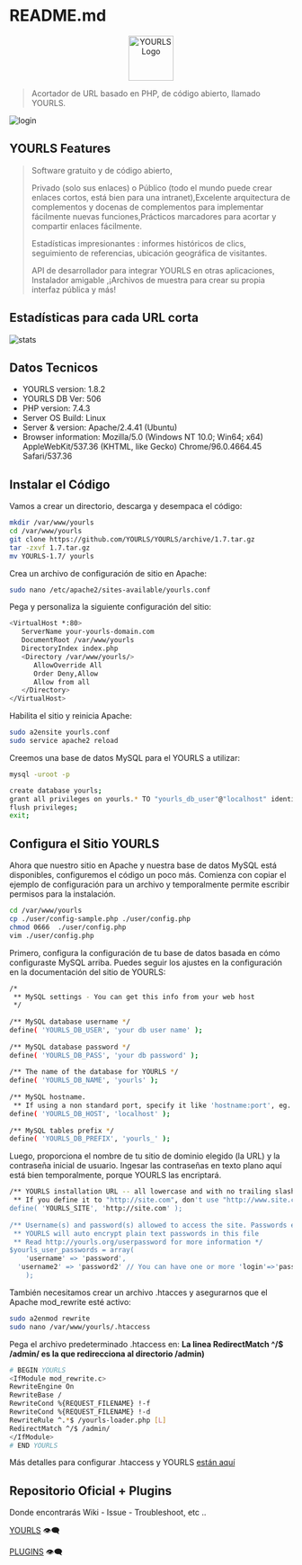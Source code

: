 # README.md

<p align="center">
  <a href="https://yourls.org">
    <img height="80" src="https://github.com/YOURLS/YOURLS/raw/master/images/yourls-logo.svg" alt="YOURLS Logo">
  </a>
</p>

>Acortador de URL basado en PHP, de código abierto, llamado YOURLS.

![login](https://user-images.githubusercontent.com/87372312/143271359-28f97f57-0577-487e-9394-6a464e760053.png)


## YOURLS Features
>Software gratuito y de código abierto,
>
>Privado (solo sus enlaces) o Público (todo el mundo puede crear enlaces cortos, está bien para una intranet),Excelente arquitectura de complementos y docenas de complementos para implementar fácilmente nuevas funciones,Prácticos marcadores para acortar y compartir enlaces fácilmente.
>
>Estadísticas impresionantes : informes históricos de clics, seguimiento de referencias, ubicación geográfica de visitantes.
>
>API de desarrollador para integrar YOURLS en otras aplicaciones,
>Instalador amigable ,¡Archivos de muestra para crear su propia interfaz pública y más!

## Estadísticas para cada URL corta

![stats](https://user-images.githubusercontent.com/87372312/143271200-373be6d5-9fa3-4372-8422-ac3b61f1b23b.gif)




## Datos Tecnicos

- YOURLS version: 1.8.2
- YOURLS DB Ver: 506
- PHP version: 7.4.3
- Server OS Build: Linux
- Server & version: Apache/2.4.41 (Ubuntu)
- Browser information: Mozilla/5.0 (Windows NT 10.0; Win64; x64) AppleWebKit/537.36 (KHTML, like Gecko) Chrome/96.0.4664.45 Safari/537.36


## Instalar el Código
Vamos a crear un directorio, descarga y desempaca el código:
```bash
mkdir /var/www/yourls
cd /var/www/yourls
git clone https://github.com/YOURLS/YOURLS/archive/1.7.tar.gz
tar -zxvf 1.7.tar.gz 
mv YOURLS-1.7/ yourls
```
Crea un archivo de configuración de sitio en Apache:

```bash
sudo nano /etc/apache2/sites-available/yourls.conf
```
Pega y personaliza la siguiente configuración del sitio:

```bash
<VirtualHost *:80>
   ServerName your-yourls-domain.com
   DocumentRoot /var/www/yourls
   DirectoryIndex index.php
   <Directory /var/www/yourls/>
      AllowOverride All
      Order Deny,Allow
      Allow from all
   </Directory>
</VirtualHost>
```

Habilita el sitio y reinicia Apache:

```bash
sudo a2ensite yourls.conf 
sudo service apache2 reload
```

Creemos una base de datos MySQL para el YOURLS a utilizar:

```bash
mysql -uroot -p

create database yourls;
grant all privileges on yourls.* TO "yourls_db_user"@"localhost" identified by "yourls-pwd";
flush privileges;
exit;
```



## Configura el Sitio YOURLS

Ahora que nuestro sitio en Apache y nuestra base de datos MySQL está disponibles, configuremos el código un poco más.
Comienza con copiar el ejemplo de configuración para un archivo y temporalmente permite escribir permisos para la instalación.

```bash
cd /var/www/yourls
cp ./user/config-sample.php ./user/config.php
chmod 0666  ./user/config.php
vim ./user/config.php
```

Primero, configura la configuración de tu base de datos basada en cómo configuraste MySQL arriba. Puedes seguir los ajustes en la configuración en la documentación del sitio de YOURLS:

```bash
/*
 ** MySQL settings - You can get this info from your web host
 */
 
/** MySQL database username */
define( 'YOURLS_DB_USER', 'your db user name' );
 
/** MySQL database password */
define( 'YOURLS_DB_PASS', 'your db password' );
 
/** The name of the database for YOURLS */
define( 'YOURLS_DB_NAME', 'yourls' );
 
/** MySQL hostname.
 ** If using a non standard port, specify it like 'hostname:port', eg. 'localhost:9999' or '127.0.0.1:666' */
define( 'YOURLS_DB_HOST', 'localhost' );
 
/** MySQL tables prefix */
define( 'YOURLS_DB_PREFIX', 'yourls_' );
```

Luego, proporciona el nombre de tu sitio de dominio elegido (la URL) y la contraseña inicial de usuario. Ingesar las contraseñas en texto plano aquí está bien temporalmente, porque YOURLS las encriptará.

```bash
/** YOURLS installation URL -- all lowercase and with no trailing slash.
 ** If you define it to "http://site.com", don't use "http://www.site.com" in your browser (and vice-versa) */
define( 'YOURLS_SITE', 'http://site.com' );
 
/** Username(s) and password(s) allowed to access the site. Passwords either in plain text or as encrypted hashes
 ** YOURLS will auto encrypt plain text passwords in this file
 ** Read http://yourls.org/userpassword for more information */
$yourls_user_passwords = array(
    'username' => 'password',
  'username2' => 'password2' // You can have one or more 'login'=>'password' lines
    );
```

También necesitamos crear un archivo .htacces y asegurarnos que el Apache mod_rewrite esté activo:

```bash
sudo a2enmod rewrite
sudo nano /var/www/yourls/.htaccess
```

Pega el archivo predeterminado .htaccess en: **La linea RedirectMatch ^/$ /admin/ es la que redirecciona al directorio /admin)**

```bash
# BEGIN YOURLS
<IfModule mod_rewrite.c>
RewriteEngine On
RewriteBase /
RewriteCond %{REQUEST_FILENAME} !-f
RewriteCond %{REQUEST_FILENAME} !-d
RewriteRule ^.*$ /yourls-loader.php [L]
RedirectMatch ^/$ /admin/
</IfModule>
# END YOURLS
```

Más detalles para configurar .htaccess y YOURLS [están aquí](https://github.com/YOURLS/YOURLS/wiki/.htaccess)



## Repositorio Oficial + Plugins

Donde encontrarás Wiki - Issue - Troubleshoot, etc ..

[YOURLS](https://github.com/YOURLS/YOURLS) :eye_speech_bubble:	 

[PLUGINS](https://github.com/YOURLS/awesome-yourls) :eye_speech_bubble:	


